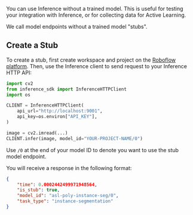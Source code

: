 You can use Inference without a trained model. This is useful for testing your integration with Inference, or for collecting data for Active Learning.

We call model endpoints without a trained model "stubs".

## Create a Stub

To create a stub, first create workspace and project on the [Roboflow platform](https://app.roboflow.com). Then, use the Inference
client to send request to your Inference HTTP API:

```python
import cv2
from inference_sdk import InferenceHTTPClient
import os

CLIENT = InferenceHTTPClient(
    api_url="http://localhost:9001",
    api_key=os.environ["API_KEY"],
)

image = cv2.imread(...)
CLIENT.infer(image, model_id="YOUR-PROJECT-NAME/0")
```

Use `/0` at the end of your model ID to denote you want to use the stub model endpoint.

You will receive a response in the following format:

```json
{
    "time": 0.0002442499971948564,
    "is_stub": true,
    "model_id": "asl-poly-instance-seg/0",
    "task_type": "instance-segmentation"
}
```